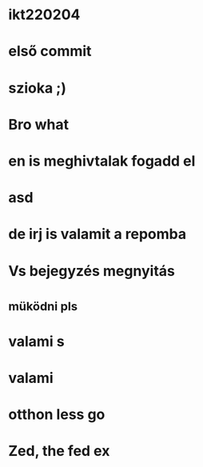 # ikt220204
# első commit
# szioka ;)
# Bro what
# en is meghivtalak fogadd el
# asd
# de irj is valamit a repomba
# Vs bejegyzés megnyitás
# <small> müködni pls </small>
# valami s
# valami
# otthon less go
# Zed, the fed ex